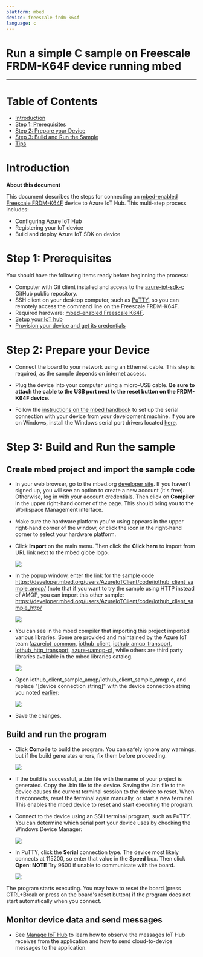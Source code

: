 ```yaml
---
platform: mbed
device: freescale-frdm-k64f
language: c
---
```


Run a simple C sample on Freescale FRDM-K64F device running mbed
===
---

# Table of Contents

-   [Introduction](#Introduction)
-   [Step 1: Prerequisites](#Step-1-Prerequisites)
-   [Step 2: Prepare your Device](#Step-2-PrepareDevice)
-   [Step 3: Build and Run the Sample](#Step-3-Build)
-   [Tips](#tips)

<a name="Introduction"></a>
# Introduction

**About this document**

This document describes the steps for connecting an [mbed-enabled Freescale FRDM-K64F](https://developer.mbed.org/platforms/FRDM-K64F/) device to Azure IoT Hub. This multi-step process includes:
-   Configuring Azure IoT Hub
-   Registering your IoT device
-   Build and deploy Azure IoT SDK on device

<a name="Step-1-Prerequisites"></a>
# Step 1: Prerequisites

You should have the following items ready before beginning the process:
-   Computer with Git client installed and access to the
    [azure-iot-sdk-c](https://github.com/Azure/azure-iot-sdk-c) GitHub public repository.
-   SSH client on your desktop computer, such as [PuTTY](http://www.putty.org/), so you can remotely access the command line on the Freescale FRDM-K64F.
-   Required hardware: [mbed-enabled Freescale K64F](http://developer.mbed.org/platforms/IBMEthernetKit).
-   [Setup your IoT hub][lnk-setup-iot-hub]
-   [Provision your device and get its credentials][lnk-manage-iot-hub]

<a name="Step-2-PrepareDevice"></a>
# Step 2: Prepare your Device

-   Connect the board to your network using an Ethernet cable. This step is required, as the sample depends on internet access.

-   Plug the device into your computer using a micro-USB cable. **Be sure to attach the cable to the USB port next to the reset button on the FRDM-K64F device**.

-   Follow the [instructions on the mbed handbook](https://developer.mbed.org/handbook/SerialPC) to set up the serial connection with your device from your development machine. If you are on Windows, install the Windows serial port drivers located [here](http://developer.mbed.org/handbook/Windows-serial-configuration#1-download-the-mbed-windows-serial-port).

<a name="Step-3-Build"></a>
# Step 3: Build and Run the sample

## Create mbed project and import the sample code

-   In your web browser, go to the mbed.org [developer site](https://developer.mbed.org/). If you haven't signed up, you will see an option to create a new account (it's free). Otherwise, log in with your account credentials. Then click on **Compiler** in the upper right-hand corner of the page. This should bring you to the Workspace Management interface.

-   Make sure the hardware platform you're using appears in the upper right-hand corner of the window, or click the icon in the right-hand corner to select your hardware platform.

-   Click **Import** on the main menu. Then click the **Click here** to import from URL link next to the mbed globe logo.

	![][1]

-   In the popup window, enter the link for the sample code https://developer.mbed.org/users/AzureIoTClient/code/iothub_client_sample_amqp/ (note that if you want to try the sample using HTTP instead of AMQP, you can import this other sample: https://developer.mbed.org/users/AzureIoTClient/code/iothub_client_sample_http/

	![][2]

-   You can see in the mbed compiler that importing this project imported various libraries. Some are provided and maintained by the Azure IoT team ([azureiot_common](https://developer.mbed.org/users/AzureIoTClient/code/azureiot_common/), [iothub_client](https://developer.mbed.org/users/AzureIoTClient/code/iothub_client/), [iothub_amqp_transport](https://developer.mbed.org/users/AzureIoTClient/code/iothub_amqp_transport/), [iothub_http_transport](https://developer.mbed.org/users/AzureIoTClient/code/iothub_http_transport/), [azure-uamqp-c](https://developer.mbed.org/users/AzureIoTClient/code/azure_uamqp_c/)), while others are third party libraries available in the mbed libraries catalog.

	![][3]

-   Open iothub_client_sample_amqp/iothub_client_sample_amqp.c, and replace "[device connection string]" with the device connection string you noted [earlier](#Step-1-Prerequisites):

	![][4]

-   Save the changes.

## Build and run the program

-   Click **Compile** to build the program. You can safely ignore any warnings, but if the build generates errors, fix them before proceeding.

	![][5]

-   If the build is successful, a .bin file with the name of your project is generated. Copy the .bin file to the device. Saving the .bin file to the device causes the current terminal session to the device to reset. When it reconnects, reset the terminal again manually, or start a new terminal. This enables the mbed device to reset and start executing the program.

-   Connect to the device using an SSH terminal program, such as PuTTY. You can determine which serial port your device uses by checking the Windows Device Manager:

	![][6]

-   In PuTTY, click the **Serial** connection type. The device most likely connects at 115200, so enter that value in the **Speed** box. Then click **Open**: **NOTE** Try 9600 if unable to communicate with the board.

	![][7]

The program starts executing. You may have to reset the board (press CTRL+Break or press on the board's reset button) if the program does not start automatically when you connect.

## Monitor device data and send messages

-   See [Manage IoT Hub][lnk-manage-iot-hub] to learn how to observe the messages IoT Hub receives from the application and how to send cloud-to-device messages to the application.


[1]: ./media/mbed1.png
[2]: ./media/mbed2.png
[3]: ./media/mbed3.png
[4]: ./media/mbed4.png
[5]: ./media/mbed5.png
[6]: ./media/mbed6.png
[7]: ./media/mbed7.png

[lnk-setup-iot-hub]: ../setup_iothub.md
[lnk-manage-iot-hub]: ../manage_iot_hub.md
